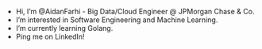 - Hi, I’m @AidanFarhi - Big Data/Cloud Engineer @ JPMorgan Chase & Co.
- I’m interested in Software Engineering and Machine Learning.
- I’m currently learning Golang.
- Ping me on LinkedIn!

<!---
AidanFarhi/AidanFarhi is a ✨ special ✨ repository because its `README.md` (this file) appears on your GitHub profile.
You can click the Preview link to take a look at your changes.
--->
